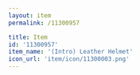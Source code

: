 ```yaml
---
layout: item
permalink: /11300957

title: Item
id: '11300957'
item_name: '(Intro) Leather Helmet'
icon_url: 'item/icon/11300003.png'
---
```

